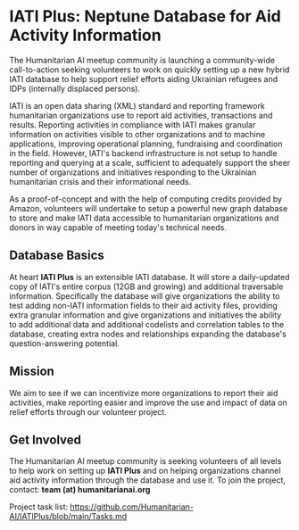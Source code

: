 # IATI Plus: Neptune Database for Aid Activity Information

The Humanitarian AI meetup community is launching a community-wide call-to-action seeking volunteers to work on quickly setting up a new hybrid IATI database to help support relief efforts aiding Ukrainian refugees and IDPs (internally displaced persons).

IATI is an open data sharing (XML) standard and reporting framework humanitarian organizations use to report aid activities, transactions and results. Reporting activities in compliance with IATI makes granular information on activities visible to other organizations and to machine applications, improving operational planning, fundraising and coordination in the field. However, IATI's backend infrastructure is not setup to handle reporting and querying at a scale, sufficient to adequately support the sheer number of organizations and initiatives responding to the Ukrainian humanitarian crisis and their informational needs.

As a proof-of-concept and with the help of computing credits provided by Amazon, volunteers will undertake to setup a powerful new graph database to store and make IATI data accessible to humanitarian organizations and donors in way capable of meeting today's technical needs.

## Database Basics

At heart **IATI Plus** is an extensible IATI database. It will store a daily-updated copy of IATI's entire corpus (12GB and growing) and additional traversable  information. Specifically the database will give organizations the ability to test adding non-IATI information fields to their aid activity files, providing extra granular information and give organizations and initiatives the ability to add additional data and additional codelists and correlation tables to the database, creating extra nodes and relationships expanding the database's question-answering potential.

## Mission

We aim to see if we can incentivize more organizations to report their aid activities, make reporting easier and improve the use and impact of data on relief efforts through our volunteer project.

## Get Involved

The Humanitarian AI meetup community is seeking volunteers of all levels to help work on setting up **IATI Plus** and on helping organizations channel aid activity information through the database and use it. To join the project, contact: **team (at) humanitarianai.org**

Project task list: https://github.com/Humanitarian-AI/IATIPlus/blob/main/Tasks.md

